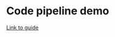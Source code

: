# Code pipeline demo

[Link to guide](https://enlear.academy/deploy-your-spring-boot-application-using-codedeploy-and-codepipeline-4d853b1e486e)
